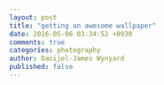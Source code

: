 ```yaml
---
layout: post
title: "getting an awesome wallpaper"
date: 2016-05-06 03:34:52 +0930
comments: true
categories: photography
author: Danijel-James Wynyard
published: false
---
```

